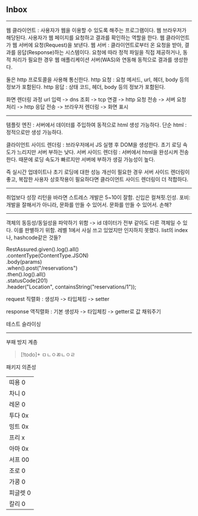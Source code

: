 ## Inbox


---

웹 클라이언트 : 사용자가 웹을 이용할 수 있도록 해주는 프로그램이다. 웹 브라우저가 해당된다. 사용자가 웹 페이지를 요청하고 결과를 확인하는 역할을 한다. 웹 클라이언트가 웹 서버에 요청(Request)을 보낸다.
웹 서버 :  클라이언트로부터 온 요청을 받아, 결과를 응답(Response)하는 시스템이다. 요청에 따라 정적 파일을 직접 제공하거나, 동적 처리가 필요한 경우 웹 애플리케이션 서버(WAS)와 연동해 동적으로 결과를 생성한다.

둘은 http 프로토콜을 사용해 통신한다. 
http 요청 : 요청 메서드, url, 헤더, body 등의 정보가 포함된다.
http 응답 : 상태 코드, 헤더, body 등의 정보가 포함된다.

화면 렌더링 과정
url 입력 -> dns 조회 -> tcp 연결 -> http 요청 전송 -> 서버 요청 처리 -> http 응답 전송 -> 브라우저 렌더링 -> 화면 표시

---

템플릿 엔진 : 서버에서 데이터를 주입하여 동적으로 html 생성 가능하다.
단순 html :  정적으로만 생성 가능하다.

클라이언트 사이드 렌더링 : 브라우저에서 JS 실행 후 DOM을 생성한다. 초기 로딩 속도가 느리지만 서버 부하는 낮다.
서버 사이드 렌더링 : 서버에서 html을 완성시켜 전송한다. 때문에 로딩 속도가 빠르지만 서버에 부하가 생길 가능성이 높다.

즉 실시간 업데이트나 초기 로딩에 대한 성능 개선이 필요한 경우 서버 사이드 렌더링이 좋고, 복잡한 사용자 상호작용이 필요하다면 클라이언트 사이드 렌더링이 더 적합하다.


---

취업보다 성장
리턴을 바라면 스트레스
개발은 5~10이 잘함. 신입은 컬쳐핏.인성.
포비: 개발을 잘해서가 아니라, 문화를 만들 수 있어서. 문화를 만들 수 있어서.
손해?

---

객체의 동등성/동일성을 파악하기 위함 -> id
데이터가 전부 같아도 다른 객체일 수 있다. 이를 판별하기 위함.
레벨 1에서 사실 쓰고 있었지만 인지하지 못했다. list의 index나, hashcode같은 것들?

RestAssured.given().log().all()  
        .contentType(ContentType.JSON)  
        .body(params)  
        .when().post("/reservations")  
        .then().log().all()  
        .statusCode(201)  
        .header("Location", containsString("reservations/1"));

request
직렬화 : 생성자 -> 타입체킹 -> setter

response
역직렬화 :  기본 생성자 -> 타입체킹 -> getter로 값 채워주기

테스트 슬라이싱

---

부패 방지 계층

> [!todo]+ 
> ㅁㄴㅇㄻㄴㅇㄹ


패키지 의존성

|       |
| ----- |
| 띠용 0  |
| 차니 0  |
| 레몬 0  |
| 투다 0x |
| 밍트 0x |
| 프리 x  |
| 아마 0x |
| 서프 00 |
| 조로 0  |
| 가콩 0  |
| 피글렛 0 |
| 칼리 0  |
